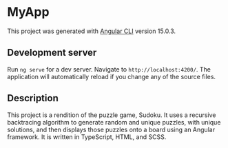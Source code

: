 # MyApp

This project was generated with [Angular CLI](https://github.com/angular/angular-cli) version 15.0.3.

## Development server

Run `ng serve` for a dev server. Navigate to `http://localhost:4200/`. The application will automatically reload if you change any of the source files.

## Description
This project is a rendition of the puzzle game, Sudoku. It uses a recursive backtracing algorithm to generate random and unique puzzles, with unique solutions, and then displays those puzzles onto a board using an Angular framework. It is written in TypeScript, HTML, and SCSS. 
